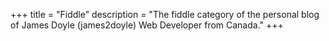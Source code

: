 +++
title = "Fiddle"
description = "The fiddle category of the personal blog of James Doyle (james2doyle) Web Developer from Canada."
+++
